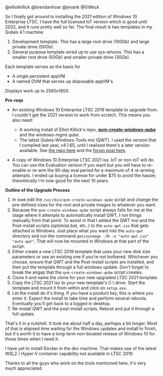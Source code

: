 @elliotkillick
@brendanhoar
@jevank 
@GWeck

So I finally got around to installing the 2021 edition of Windows 10 Enterprise LTSC. I have the full licensed IoT version which is good until 2032, and it runs pretty well so far. The final result is two templates in my Qubes 4.1 machine:

1. Development template. This has a large root drive (100Gb) and large private drive (50Gb).
2. General purpose template wired up to use sys-whonix. This has a smaller root drive (50Gb) and smaller private drive (30Gb).

Each template serves as the basis for 
  * A single persistent appVM
  * A named DVM that serves up disposable appVM's

Displays work up to 2560x1600.

**Pre-reqs**
* An existing Windows 10 Enterprise LTSC 2019 template to upgrade from. I couldn't get the 2021 version to work from scratch. This means you also need:
  * A working install of Elliot Killick's repo, [**qvm-create-windows-qube**](https://github.com/elliotkillick/qvm-create-windows-qube) and the windows-mgmt qube.
  * The latest Qubes-Windows-Tools msi (QWT). I used the version that I compiled last year, v4.1.65, until I realised there's a later version available. See [the repo here](https://github.com/tabit-pro/qubes-windows-tools-cross) and the [forum post here](https://forum.qubes-os.org/t/qwt-cross-4-1-66-is-available/8309).

* A copy of Windows 10 Enterprise LTSC 2021 iso. IoT or non-IoT will do. You can use the Evaluation version if you want but you will have to re-enable or re-arm the 90-day eval period for a maximum of 4 re-arming attempts. I ended up buying a license for under $75 to avoid the hassle; theoretically I'm now good for the next 10 years.

**Outline of the Upgrade Process**

1. In `dom0` edit the `/usr/bin/qvm-create-windows-qube` script and change the pre-defined sizes for the root and private images to whatever you want.
2. Because the `qvm-create-windows-qube` script always fails for me at the stage where it attempts to automatically install QWT, I run things manually from that point. To assist in that I added the QWT msi and the Post-install scripts (optimize.bat, etc..) to the `auto-qwt.iso` that gets attached in Windows.  Just place what you want into the `auto-qwt` directory and run the command `genisoimage -JR -o "auto-qwt.iso" "auto-qwt"`. That will now be mounted in Windows at that part of the script.
3. Either create a new LTSC 2019 template that uses your new disk size parameters or use an existing one if you're not bothered. Whichever you choose, ensure that QWT and the Post-install scripts are installed, and then put the template through a full windows update. Don't forget to break the airgap that the `qvm-create-windows-qube` script creates.
4. Clone it and name the clone for your new upgraded LTSC 2021 template.
5. Copy the LTSC 2021 iso to your new template's C:\ drive. Start the template and mount it from within and click on `setup.exe`.
6. Let the install do it's thing. If you have a product key, this is where you enter it. Expect the install to take time and perform several reboots. Eventually you'll get back to a logged in desktop.
7. Re-install QWT and the post-install scripts. Reboot and put it through a full update.

That's it in a nutshell. It took me about half a day, perhaps a bit longer. Most of that is elapsed time waiting for the Windows updates and install to finish, but it's worth it to have a long-term non-bloated release of Windows 10 for those times when I need it.

I have yet to install Docker in the dev machine. That makes use of the latest WSL2 / Hyper-V container capability not available in LTSC 2019.

Thanks to all the guys who work on the tools mentioned here, it's very much appreciated.